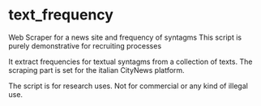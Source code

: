 # text_frequency
Web Scraper for a news site and frequency of syntagms
This script is purely demonstrative for recruiting processes

It extract frequencies for textual syntagms from a collection of texts. 
The scraping part is set for the italian CityNews platform. 

The script is for research uses. Not for commercial or any kind of illegal use. 
